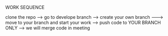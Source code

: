 WORK SEQUENCE

clone the repo --> go to develope branch --> create your own branch ---> move to your branch and start your work --> push code to YOUR BRANCH ONLY --> we will merge code in meeting

